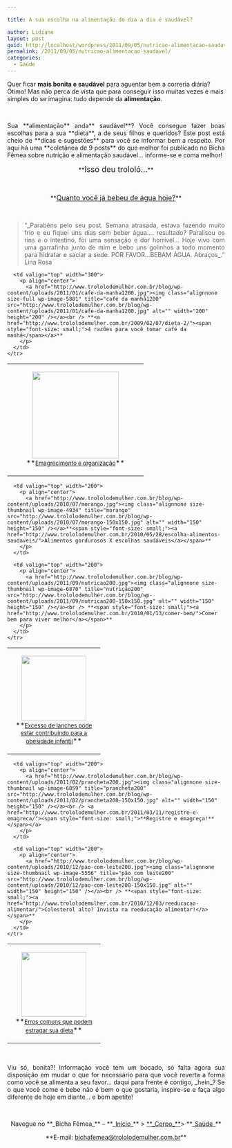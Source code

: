```yaml
---

title: A sua escolha na alimentação do dia a dia é saudável?

author: Lidiane
layout: post
guid: http://localhost/wordpress/2011/09/05/nutricao-alimentacao-saudavel/
permalink: /2011/09/05/nutricao-alimentacao-saudavel/
categories:
  - Saúde
---
```

Quer ficar **mais bonita e saudável** para aguentar bem a correria diária? Ótimo! Mas não perca de vista que para conseguir isso muitas vezes é mais simples do se imagina: tudo depende da **alimentação**.

&nbsp;

<p align="justify">
  Sua **alimentação** anda** saudável**? Você consegue fazer boas escolhas para a sua **dieta**, a de seus filhos e queridos? Este post está cheio de **dicas e sugestões** para você se informar bem a respeito. Por aqui há uma **coletânea de 9 posts** do que melhor foi publicado no Bicha Fêmea sobre nutrição e alimentação saudável… informe-se e coma melhor!
</p>

<!--more-->

<p align="center">
  **<span style="font-size: large;">Isso deu trololó…</span>**
</p>

&nbsp;

<p align="center">
  **<a href="http://www.trololodemulher.com.br/2011/06/03/agua-saude-2/"><span style="font-size: medium;">Quanto você já bebeu de água hoje?</span></a>**
</p>

&nbsp;

> <p align="justify">
>   “_Parabéns pelo seu post. Semana atrasada, estava fazendo muito frio e eu fiquei uns dias sem beber água…. resultado? Paralisou os rins e o intestino, foi uma sensação e dor horrível… Hoje vivo com uma garrafinha junto de mim e bebo uns golinhos a todo momento para hidratar e saciar a sede. POR FAVOR…BEBAM ÁGUA. Abraços_.” Lina Rosa
> </p>
> 
> <p align="justify">
>   </blockquote> 
>   
>   <table width="600" border="0" cellspacing="0" cellpadding="2">
>     <tr>
>       <td valign="top" width="300">
>         <p align="center">
>           <a href="http://www.trololodemulher.com.br/blog/wp-content/uploads/2011/05/emagrecimento200.jpg"><img class="alignnone size-full wp-image-6472" title="emagrecimento200" src="http://www.trololodemulher.com.br/blog/wp-content/uploads/2011/05/emagrecimento200.jpg" alt="" width="200" height="200" /></a><br /> **<span style="font-size: small;"><a href="http://www.trololodemulher.com.br/2010/01/26/emagrecimento/">Emagrecimento e organização</a></span>**
>         </p>
>       </td>
>       
>       <td valign="top" width="300">
>         <p align="center">
>           <a href="http://www.trololodemulher.com.br/blog/wp-content/uploads/2011/01/cafe-da-manha1200.jpg"><img class="alignnone size-full wp-image-5881" title="café da manhã1200" src="http://www.trololodemulher.com.br/blog/wp-content/uploads/2011/01/cafe-da-manha1200.jpg" alt="" width="200" height="200" /></a><br /> **<a href="http://www.trololodemulher.com.br/2009/02/07/dieta-2/"><span style="font-size: small;">4 razões para você tomar café da manhã</span></a>**
>         </p>
>       </td>
>     </tr>
>   </table>
>   
>   <table width="600" border="0" cellspacing="0" cellpadding="2">
>     <tr>
>       <td valign="top" width="200">
>         <p align="center">
>           <a href="http://www.trololodemulher.com.br/blog/wp-content/uploads/2011/05/crianca200.jpg"><img class="alignnone size-thumbnail wp-image-6470" title="criança200" src="http://www.trololodemulher.com.br/blog/wp-content/uploads/2011/05/crianca200-150x150.jpg" alt="" width="150" height="150" /></a>**<span style="font-size: small;"><a href="http://www.trololodemulher.com.br/2010/04/12/obesidade-infantil/">Excesso de lanches pode estar contribuindo para a obesidade infantil</a></span>**
>         </p>
>       </td>
>       
>       <td valign="top" width="200">
>         <p align="center">
>           <a href="http://www.trololodemulher.com.br/blog/wp-content/uploads/2010/07/morango.jpg"><img class="alignnone size-thumbnail wp-image-4934" title="morango" src="http://www.trololodemulher.com.br/blog/wp-content/uploads/2010/07/morango-150x150.jpg" alt="" width="150" height="150" /></a>**<span style="font-size: small;"><a href="http://www.trololodemulher.com.br/2010/05/28/escolha-alimentos-saudaveis/">Alimentos gordurosos X escolhas saudáveis</a></span>**
>         </p>
>       </td>
>       
>       <td valign="top" width="200">
>         <p align="center">
>           <a href="http://www.trololodemulher.com.br/blog/wp-content/uploads/2011/09/nutricao200.jpg"><img class="alignnone size-thumbnail wp-image-6870" title="nutrição200" src="http://www.trololodemulher.com.br/blog/wp-content/uploads/2011/09/nutricao200-150x150.jpg" alt="" width="150" height="150" /></a><br /> **<span style="font-size: small;"><a href="http://www.trololodemulher.com.br/2010/01/13/comer-bem/">Comer bem para viver melhor</a></span>**
>         </p>
>       </td>
>     </tr>
>   </table>
>   
>   <table width="600" border="0" cellspacing="0" cellpadding="2">
>     <tr>
>       <td valign="top" width="200">
>         <p align="center">
>           <a href="http://www.trololodemulher.com.br/blog/wp-content/uploads/2011/01/dieta200.jpg"><img class="alignnone size-thumbnail wp-image-5825" title="dieta200" src="http://www.trololodemulher.com.br/blog/wp-content/uploads/2011/01/dieta200-150x150.jpg" alt="" width="150" height="150" /><br /> </a>**<span style="font-size: small;"><a href="http://www.trololodemulher.com.br/2010/02/02/dieta/">Erros comuns que podem estragar sua dieta</a></span>**
>         </p>
>       </td>
>       
>       <td valign="top" width="200">
>         <p align="center">
>           <a href="http://www.trololodemulher.com.br/blog/wp-content/uploads/2011/02/prancheta200.jpg"><img class="alignnone size-thumbnail wp-image-6059" title="prancheta200" src="http://www.trololodemulher.com.br/blog/wp-content/uploads/2011/02/prancheta200-150x150.jpg" alt="" width="150" height="150" /></a><br /> <a href="http://www.trololodemulher.com.br/2011/03/11/registre-e-emagreca/"><span style="font-size: small;">**Registre e emagreça!**</span></a>
>         </p>
>       </td>
>       
>       <td valign="top" width="200">
>         <p align="center">
>           <a href="http://www.trololodemulher.com.br/blog/wp-content/uploads/2010/12/pao-com-leite200.jpg"><img class="alignnone size-thumbnail wp-image-5556" title="pão com leite200" src="http://www.trololodemulher.com.br/blog/wp-content/uploads/2010/12/pao-com-leite200-150x150.jpg" alt="" width="150" height="150" /></a><br /> **<span style="font-size: small;"><a href="http://www.trololodemulher.com.br/2010/12/03/reeducacao-alimentar/">Colesterol alto? Invista na reeducação alimentar!</a></span>**
>         </p>
>       </td>
>     </tr>
>   </table>
>   
>   <p>
>     &nbsp;
>   </p>
>   
>   <p align="justify">
>     Viu só, bonita?! Informação você tem um bocado, só falta agora sua disposição em mudar o que for necessário para que você reverta a forma como você se alimenta a seu favor… daqui para frente é contigo, _hein_? Se o que você come e bebe não é bem o que gostaria, inspire-se e faça algo diferente de hoje em diante… e bom apetite!
>   </p>
>   
>   <p>
>     &nbsp;
>   </p>
>   
>   <p align="center">
>     Navegue no **_Bicha Fêmea_** – **_<a href="http://www.trololodemulher.com.br/">Início</a>_** > <a href="http://www.trololodemulher.com.br/corpo/">**_Corpo_**</a>> **_<a href="http://www.trololodemulher.com.br/category/do-corpo/saude/">Saúde</a>_**
>   </p>
>   
>   <p align="center">
>     **E-mail: <a href="mailto:bichafemea@trololodemulher.com.br">bichafemea@trololodemulher.com.br</a>**
>   </p>